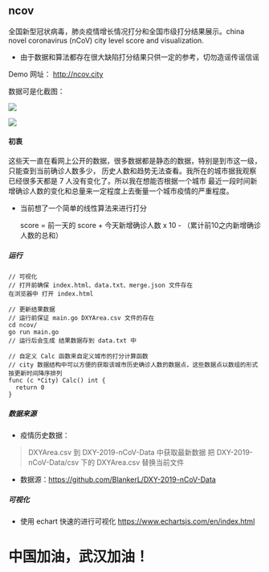 ## ncov

全国新型冠状病毒，肺炎疫情增长情况打分和全国市级打分结果展示。china novel coronavirus (nCoV) city level score and visualization.

* 由于数据和算法都存在很大缺陷打分结果只供一定的参考，切勿造谣传谣信谣 

Demo 网址： http://ncov.city

数据可是化截图：

![](http://foreversmart.cc:7444/images/20202122.png)

![](http://foreversmart.cc:7444/images/20202121.png)

#### 初衷

这些天一直在看网上公开的数据，很多数据都是静态的数据，特别是到市这一级，只能查到当前确诊人数多少，
历史人数和趋势无法查看。我所在的城市据我观察已经很多天都是 7 人没有变化了。所以我在想能否根据一个城市
最近一段时间新增确诊人数的变化和总量来一定程度上去衡量一个城市疫情的严重程度。

* 当前想了一个简单的线性算法来进行打分

    score = 前一天的 score + 今天新增确诊人数 x 10 - （累计前10之内新增确诊人数的总和）
    
##### 运行

```
// 可视化
// 打开前确保 index.html、data.txt、merge.json 文件存在
在浏览器中 打开 index.html

```

```
// 更新结果数据
// 运行前保证 main.go DXYArea.csv 文件的存在
cd ncov/
go run main.go
// 运行后会生成 结果数据存到 data.txt 中
```

```cassandraql
// 自定义 Calc 函数来自定义城市的打分计算函数
// city 数据结构中可以方便的获取该城市历史确诊人数的数据点，这些数据点以数组的形式按更新时间降序排列
func (c *City) Calc() int {
  return 0
}

```

##### 数据来源

* 疫情历史数据：

> DXYArea.csv 到 DXY-2019-nCoV-Data 中获取最新数据
把 DXY-2019-nCoV-Data/csv 下的 DXYArea.csv 替换当前文件 
 
* 数据源：https://github.com/BlankerL/DXY-2019-nCoV-Data

##### 可视化

* 使用 echart 快速的进行可视化 https://www.echartsjs.com/en/index.html

# 中国加油，武汉加油！


